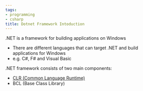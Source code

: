 ```yaml
---
tags:
- programming
- csharp
title: Dotnet Framework Intoduction
---
```


.NET is a framework for building applications on Windows

* There are different languages that can target .NET and build applications for Windows
* e.g. C#, F# and Visual Basic

.NET framework consists of two main components:

* [CLR (Common Language Runtime)](clr-common-language-runtime.md)
* BCL (Base Class Library)
